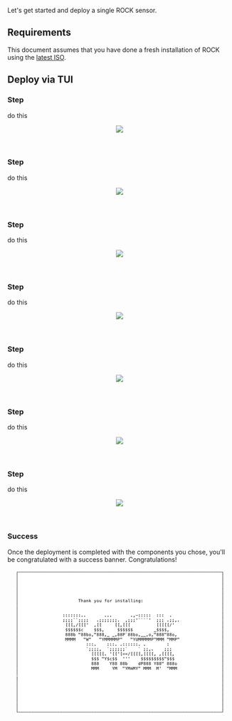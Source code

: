 Let's get started and deploy a single ROCK sensor.

## Requirements

This document assumes that you have done a fresh installation of ROCK using the
[latest ISO](https://mirror.rocknsm.io/isos/stable/).  


## Deploy via TUI


### Step

do this

<p align="center">
<img src="docs/img/#.png">
</p>
<br>


### Step

do this

<p align="center">
<img src="docs/img/#.png">
</p>
<br>


### Step

do this

<p align="center">
<img src="docs/img/#.png">
</p>
<br>


### Step

do this

<p align="center">
<img src="docs/img/#.png">
</p>
<br>


### Step

do this

<p align="center">
<img src="docs/img/#.png">
</p>
<br>


### Step

do this

<p align="center">
<img src="docs/img/#.png">
</p>
<br>


### Step

do this

<p align="center">
<img src="docs/img/#.png">
</p>
<br>


### Success

Once the deployment is completed with the components you chose, you'll be
congratulated with a success banner. Congratulations!

<p align="center">
<img src="docs/img/install_banner.png">
</p>
